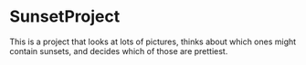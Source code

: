# SunsetProject
This is a project that looks at lots of pictures, thinks about which ones might contain sunsets, and decides which of those are prettiest.
